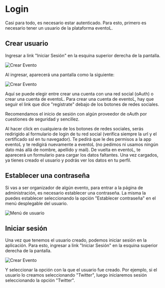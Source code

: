 # Login

Casi para todo, es necesario estar autenticado. Para esto, primero es necesario tener un usuario de la plataforma eventoL.

## Crear usuario

Ingresar a link "Iniciar Sesión" en la esquina superior derecha de la pantalla.

![Crear Evento](https://github.com/GNUtn/eventoL/blob/master/docs/assets/login.png)

Al ingresar, aparecerá una pantalla como la siguiente:

![Crear Evento](https://github.com/GNUtn/eventoL/blob/master/docs/assets/login-screen.png)

Aquí se puede elegir entre crear una cuenta con una red social (oAuth) o crear una cuenta de eventoL. Para crear una cuenta de
eventoL, hay que seguir el link que dice "regístrate" debajo de los botones de redes sociales.

Recomendamos el inicio de sesión con algún proveedor de oAuth por cuestiones de seguridad y sencillez.

Al hacer click en cualquiera de los botones de redes sociales, serás redirigido al formulario de login de tu red social
(verifica siempre la url y el certificado ssl en tu navegador). Te pedirá que le des permisos a la app eventoL y te
redigirá nuevamente a eventoL (no pedimos ni usamos ningún dato más allá de nombre, apellido y mail). De vuelta en
eventoL, te aparecerá un formulario para cargar los datos faltantes. Una vez cargados, ya tienes creado el usuario y
podrás ver los datos en tu perfil.

## Establecer una contraseña

Si vas a ser organizador de algún evento, para entrar a la página de administración, es necesario establecer una contraseña.
La misma la puedes establecer seleccionando la opción "Establecer contraseña" en el menú desplegable del usuario.

![Menú de usuario](https://github.com/GNUtn/eventoL/blob/master/docs/assets/user-menu.png)

## Iniciar sesión

Una vez que tenemos el usuario creado, podemos iniciar sesión en la aplicación. Para esto, ingresar a link 
"Iniciar Sesión" en la esquina superior derecha de la pantalla.

![Crear Evento](https://github.com/GNUtn/eventoL/blob/master/docs/assets/login.png)

Y seleccionar la opción con la que el usuario fue creado. Por ejemplo, si el usuario lo creamos seleccionando "Twitter",
luego iniciaremos sesión seleccionando la opción "Twitter".
